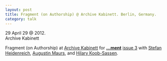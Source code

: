 ```yaml
---
layout: post
title: Fragment (on Authorship) @ Archive Kabinett. Berlin, Germany.
category: talk
---
```


29 April 29 @ 2012.  
Archive Kabinett

Fragment (on Authorship) at [Archive Kabinett](http://www.archivekabinett.org) for **[...ment](http://journalment.org)** [issue 3](http://journalment.org/issue/fragment-authorship) with [Stefan Heidenreich](http://www.stefanheidenreich.de), [Augustin Maurs](http://www.written-not-written.de), and [Hilary Koob-Sassen](http://hilarykoobsassen.com).